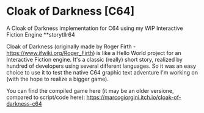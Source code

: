 # Cloak of Darkness [C64]
A Cloak of Darkness implementation for C64 using my WIP Interactive Fiction Engine **storytllr64

Cloak of Darkness (originally made by Roger Firth - https://www.ifwiki.org/Roger_Firth) is like a Hello World project for an Interactive Fiction engine. It's a classic (really) short story, realized by hundred of developers using several different languages. So it was an easy choice to use it to test the native C64 graphic text adventure I'm working on (with the hope to realize a bigger game).

You can find the compiled game here (it may be an older versione, compared to script/code here): https://marcogiorgini.itch.io/cloak-of-darkness-c64
